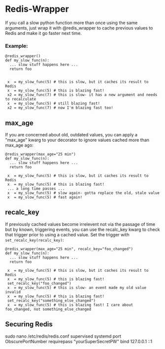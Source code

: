 # Redis-Wrapper
If you call a slow python function more than once using the same arguments, just wrap it with @redis_wrapper to cache previous values to Redis and make it go faster next time.

### Example:
~~~~
@redis_wrapper()
def my_slow_func(n):
  ... slow stuff happens here ...
  return foo
 

 x  = my_slow_func(5) # this is slow, but it caches its result to Redis
 x  = my_slow_func(5) # this is blazing fast!
 x2 = my_slow_func(7) # this is slow- it has a new argument and needs to recalculate
 x  = my_slow_func(5) # still blazing fast!
 x2 = my_slow_func(7) # now I'm blazing fast too!
~~~~

## max_age

If you are concerned about old, outdated values, you can apply a "max_age" kwarg to your decorator to ignore values cached more than max_age ago:

~~~~
@redis_wrapper(max_age="25 min")
def my_slow_func(n):
  ... slow stuff happens here ...
  return foo
  
 x  = my_slow_func(5) # this is slow, but it caches its result to Redis
 x  = my_slow_func(5) # this is blazing fast!
 ... a long time passes ...
 x  = my_slow_func(5) # slow again- gotta replace the old, stale value
 x  = my_slow_func(5) # fast again!
 ~~~~
 
## recalc_key

If previously cached values become irrelevent not via the passage of time but by known, triggering events, you can use the recalc_key kwarg to check that trigger prior to using a cached value. Set the trigger with `set_recalc_key(recalc_key)`:

~~~~
@redis_wrapper(max_age="25 min", recalc_key="foo_changed")
def my_slow_func(n):
  ... slow stuff happens here ...
  return foo
  
 x  = my_slow_func(5) # this is slow, but it caches its result to Redis
 x  = my_slow_func(5) # this is blazing fast!
 set_recalc_key("foo_changed")
 x  = my_slow_func(5) # this is slow- an event made my old value invalid
 x  = my_slow_func(5) # this is blazing fast!
 set_recalc_key("something_else_changed")
 x  = my_slow_func(5) # this is blazing fast! I care about foo_changed, not something_else_changed

 ~~~~


## Securing Redis
sudo nano /etc/redis/redis.conf
supervised systemd
port ObscurePortNumber
requirepass "yourSuperSecretPW"
bind 127.0.0.1 ::1


